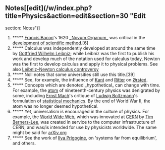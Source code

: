 ## Notes[[edit](/w/index.php?title=Physics&action=edit&section=30 "Edit
section: Notes")]

 1. \*\*^\*\* [Francis Bacon](/wiki/Francis\_Bacon "Francis Bacon")'s 1620 \_[Novum Organum](/wiki/Novum\_Organum "Novum Organum")\_ was critical in the [development of scientific method](/wiki/History\_of\_scientific\_method "History of scientific method").[6]
 2. \*\*^\*\* Calculus was independently developed at around the same time by [Gottfried Wilhelm Leibniz](/wiki/Gottfried\_Wilhelm\_Leibniz "Gottfried Wilhelm Leibniz"); while Leibniz was the first to publish his work and develop much of the notation used for calculus today, Newton was the first to develop calculus and apply it to physical problems. See also [Leibniz–Newton calculus controversy](/wiki/Leibniz%E2%80%93Newton\_calculus\_controversy "Leibniz–Newton calculus controversy")
 3. \*\*^\*\* Noll notes that some universities still use this title.[39]
 4. \*\*^\*\* See, for example, the influence of [Kant](/wiki/Immanuel\_Kant "Immanuel Kant") and [Ritter](/wiki/Johann\_Wilhelm\_Ritter "Johann Wilhelm Ritter") on [Ørsted](/wiki/Hans\_Christian\_%C3%98rsted "Hans Christian Ørsted").
 5. \*\*^\*\* Concepts which are denoted \_hypothetical\_ can change with time. For example, the [atom](/wiki/Atom "Atom") of nineteenth-century physics was denigrated by some, including [Ernst Mach](/wiki/Ernst\_Mach "Ernst Mach")'s critique of [Ludwig Boltzmann](/wiki/Ludwig\_Boltzmann "Ludwig Boltzmann")'s formulation of [statistical mechanics](/wiki/Statistical\_mechanics "Statistical mechanics"). By the end of World War II, the atom was no longer deemed hypothetical.
 6. \*\*^\*\* Yet, universalism is encouraged in the culture of physics. For example, the [World Wide Web](/wiki/World\_Wide\_Web "World Wide Web"), which was innovated at [CERN](/wiki/CERN "CERN") by [Tim Berners-Lee](/wiki/Tim\_Berners-Lee "Tim Berners-Lee"), was created in service to the computer infrastructure of CERN, and was/is intended for use by physicists worldwide. The same might be said for [arXiv.org](/wiki/ArXiv.org "ArXiv.org")
 7. \*\*^\*\* See the work of [Ilya Prigogine](/wiki/Ilya\_Prigogine "Ilya Prigogine"), on 'systems far from equilibrium', and others.
